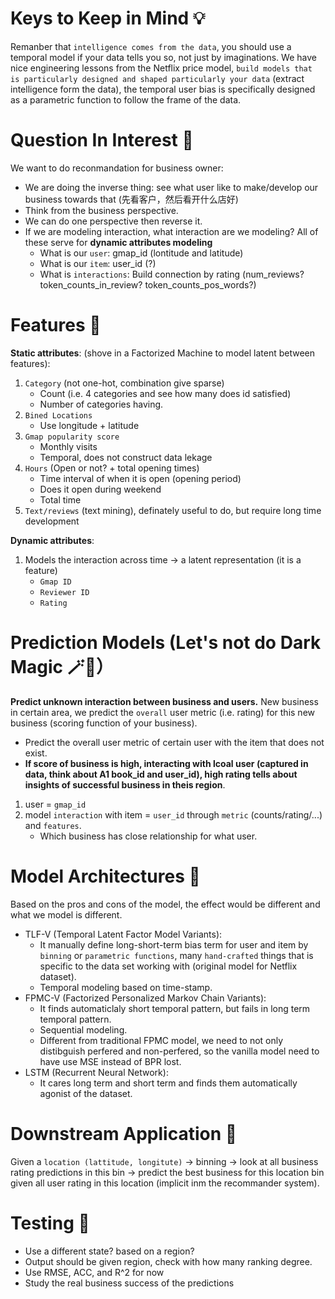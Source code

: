 # Keys to Keep in Mind 💡
Remanber that `intelligence comes from the data`, you should use a temporal model if your data tells you so, not just by imaginations. We have nice engineering lessons from the Netflix price model, `build models that is particularly designed and shaped particularly your data` (extract intelligence form the data), the temporal user bias is specifically designed as a parametric function to follow the frame of the data.

# Question In Interest 🤔
We want to do reconmandation for business owner:
- We are doing the inverse thing: see what user like to make/develop our business towards that (先看客户，然后看开什么店好)
- Think from the business perspective.
- We can do one perspective then reverse it.
- If we are modeling interaction, what interaction are we modeling? All of these serve for **dynamic attributes modeling**
    - What is our `user`: gmap_id (lontitude and latitude)
    - What is our `item`: user_id (?)
    - What is `interactions`: Build connection by rating (num_reviews? token_counts_in_review? token_counts_pos_words?)

# Features 🤪
**Static attributes**:
(shove in a Factorized Machine to model latent between features):

1. `Category` (not one-hot, combination give sparse)
    - Count (i.e. 4 categories and see how many does id satisfied)
    - Number of categories having.
2. `Bined Locations`
    - Use longitude + latitude
3. `Gmap popularity score`
    - Monthly visits
    - Temporal, does not construct data lekage
4. `Hours` (Open or not? + total opening times)
    - Time interval of when it is open (opening period)
    - Does it open during weekend 
    - Total time
5. `Text/reviews` (text mining), definately useful to do, but require long time development

**Dynamic attributes**:
1. Models the interaction across time -> a latent representation (it is a feature)
    - `Gmap ID`
    - `Reviewer ID`
    - `Rating`

# Prediction Models (Let's not do Dark Magic 🪄🧙）
**Predict unknown interaction between business and users.** New business in certain area, we predict the `overall` user metric (i.e. rating) for this new business (scoring function of your business).
- Predict the overall user metric of certain user with the item that does not exist.
- **If score of business is high, interacting with lcoal user (captured in data, think about A1 book_id and user_id), high rating tells about insights of successful business in theis region**.

1. user = `gmap_id`
2. model `interaction` with item = `user_id` through `metric` (counts/rating/...) and `features`.
    - Which business has close relationship for what user.

# Model Architectures 🌉
Based on the pros and cons of the model, the effect would be different and what we model is different.

- TLF-V (Temporal Latent Factor Model  Variants):
    - It manually define long-short-term bias term for user and item by `binning` or `parametric functions`, many `hand-crafted` things that is specific to the data set working with (original model for Netflix dataset).
    - Temporal modeling based on time-stamp.
- FPMC-V (Factorized Personalized Markov Chain Variants):
    - It finds automaticlaly short temporal pattern, but fails in long term temporal pattern.
    - Sequential modeling.
    - Different from traditional FPMC model, we need to not only distibguish perfered and non-perfered, so the vanilla model need to have use MSE instead of BPR lost.
- LSTM (Recurrent Neural Network):
    - It cares long term and short term and finds them automatically agonist of the dataset.

# Downstream Application 🌊
Given a `location (lattitude, longitute)` -> binning -> look at all business rating predictions in this bin -> predict the best business for this location bin given all user rating in this location (implicit inm the recommander system).

# Testing 🔧
- Use a different state? based on a region?
- Output should be given region, check with how many ranking degree.
- Use RMSE, ACC, and R^2 for now
- Study the real business success of the predictions